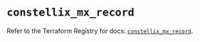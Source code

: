 # `constellix_mx_record`

Refer to the Terraform Registry for docs: [`constellix_mx_record`](https://registry.terraform.io/providers/constellix/constellix/0.4.6/docs/resources/mx_record).
